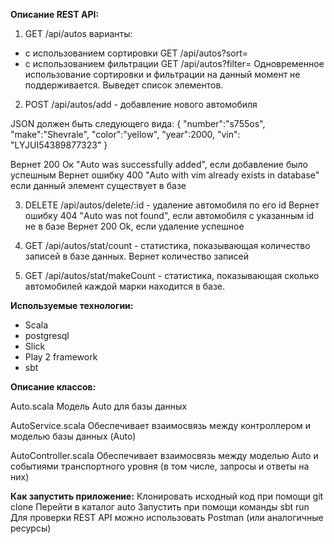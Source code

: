 ﻿**Описание REST API:**

1) GET /api/autos
варианты:
 - с использованием сортировки
GET /api/autos?sort=
 - с использованием фильтрации
GET /api/autos?filter=
Одновременное использование сортировки и фильтрации на данный момент не поддерживается.
Выведет список элементов.


2) POST /api/autos/add  - добавление нового автомобиля

JSON должен быть следующего вида:
{
 "number":"s755os",
"make":"Shevrale",
"color":"yellow",
"year":2000,
"vin": "LYJUI54389877323"
}

Вернет 200 Ок "Auto was successfully added", если добавление было успешным
Вернет ошибку 400 "Auto with vim already exists in database" 
если данный элемент существует в базе

3) DELETE  /api/autos/delete/:id - удаление автомобиля по его id
Вернет ошибку 404 "Auto was not found", если автомобиля с указанным id не в базе
Вернет 200 Ok, если удаление успешное 

4) GET /api/autos/stat/count - статистика, показывающая количество записей в 
базе данных.
Вернет количество записей

5) GET /api/autos/stat/makeCount - статистика, показывающая сколько автомобилей 
каждой марки находится в базе.

**Используемые технологии:**
 - Scala
 - postgresql
 - Slick
 - Play 2 framework
 - sbt
 
**Описание классов:**

Auto.scala
Модель Auto для базы данных

AutoService.scala
Обеспечивает взаимосвязь между контроллером и моделью базы данных (Auto)

AutoController.scala
Обеспечивает взаимосвязь между моделью Auto и событиями транспортного уровня
(в том числе, запросы и ответы на них)

**Как запустить приложение:**
Клонировать исходный код при помощи git clone
Перейти в каталог auto
Запустить при помощи команды sbt run
Для проверки REST API можно использовать Postman (или аналогичные ресурсы)